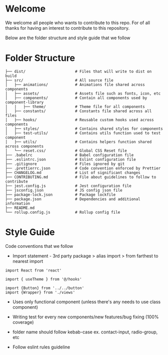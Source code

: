# Welcome

We welcome all people who wants to contribute to this repo.
For of all thanks for having an interest to contribute to this repository.

Below are the folder structure and style guide that we follow

# Folder Structure

```
├── dist/                      # Files that will write to dist on build
├── src/                       # All source file
│   ├── animations/            # Animations file shared across components
│   ├── assets/                # Assets file such as fonts, icon, etc
│   ├── components/            # Contain all components used by component-library
│   |   ├── theme/             # Theme file for all components
│   ├── constants/             # Constants file shared across all files
│   ├── hooks/                 # Reusable custom hooks used across components
│   ├── styles/                # Contains shared styles for components
│   ├── test-utils/            # Contains utils function used to test component
│   ├── utils/                 # Contains helpers function shared across components
│   └── reset.css/             # Global CSS Reset file
├── .babelrc                   # Babel configuration file
├── .eslintrc.json             # Eslint configuration file
├── .gitignore                 # Files ignored by git
├── .prettierrc.json           # Code convention enforced by Prettier
├── CHANGELOG.md               # List of significant changes
├── CONTRIBUTING.md            # File about guidelines to follow to contribute
├── jest.config.js             # Jest configuration file
├── jsconfig.json              # JS config json file
├── package-lock.json          # Package lockfile
├── package.json               # Dependencies and additional information
├── README.md
└── rollup.config.js           # Rollup config file
```

# Style Guide

Code conventions that we follow

- Import statement - 3rd party package > alias import > from farthest to nearest import

```
import React from 'react'

import { useTheme } from '@/hooks'

import {Button} from '../../button'
import {Wrapper} from './views'
```

- Uses only functional component (unless there's any needs to use class component)

- Writing test for every new components/new features/bug fixing (100% coverage)
- folder name should follow kebab-case ex. contact-input, radio-group, etc
- Follow eslint rules guideline
